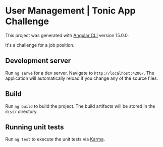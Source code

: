 # User Management | Tonic App Challenge

This project was generated with [Angular CLI](https://github.com/angular/angular-cli) version 15.0.0.

It's a challenge for a job position.

## Development server

Run `ng serve` for a dev server. Navigate to `http://localhost:4200/`. The application will automatically reload if you change any of the source files.

## Build

Run `ng build` to build the project. The build artifacts will be stored in the `dist/` directory.

## Running unit tests

Run `ng test` to execute the unit tests via [Karma](https://karma-runner.github.io).
